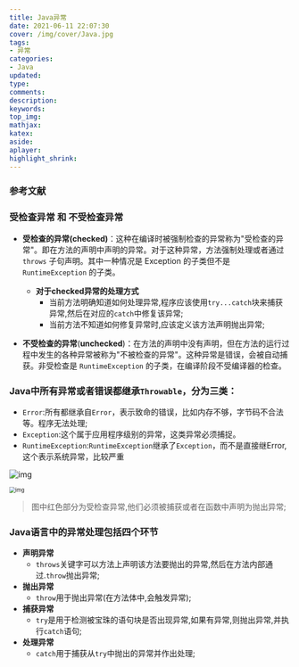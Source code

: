 ```yaml
---
title: Java异常
date: 2021-06-11 22:07:30
cover: /img/cover/Java.jpg
tags:
- 异常
categories:
- Java
updated:
type:
comments:
description:
keywords:
top_img:
mathjax:
katex:
aside:
aplayer:
highlight_shrink:
---
```


### 参考文献

### **受检查异常 和 不受检查异常**

* **受检查的异常(checked)**：这种在编译时被强制检查的异常称为"受检查的异常"。即在方法的声明中声明的异常。对于这种异常，方法强制处理或者通过 `throws` 子句声明。其中一种情况是 Exception 的子类但不是 `RuntimeException` 的子类。
  * **对于checked异常的处理方式**
    * 当前方法明确知道如何处理异常,程序应该使用`try...catch`块来捕获异常,然后在对应的`catch`中修复该异常;
    * 当前方法不知道如何修复异常时,应该定义该方法声明抛出异常;

* **不受检查的异常**(**unchecked**)：在方法的声明中没有声明，但在方法的运行过程中发生的各种异常被称为"不被检查的异常"。这种异常是错误，会被自动捕获。非受检查是 `RuntimeException` 的子类，在编译阶段不受编译器的检查。

### **Java中所有异常或者错误都继承`Throwable`，分为三类：**

* `Error`:所有都继承自`Error`，表示致命的错误，比如内存不够，字节码不合法等。程序无法处理;
* `Exception`:这个属于应用程序级别的异常，这类异常必须捕捉。
* `RuntimeException`:`RuntimeException`继承了`Exception`，而不是直接继Error,这个表示系统异常，比较严重

![img](http://www.chenjunlin.vip/img/java/exception/Throwable.png)

<img src="http://www.chenjunlin.vip/img/java/exception/exception.webp" alt="img" style="zoom:67%;" />

> 图中红色部分为受检查异常,他们必须被捕获或者在函数中声明为抛出异常;

### Java语言中的异常处理包括四个环节

* **声明异常**
  * `throws`关键字可以方法上声明该方法要抛出的异常,然后在方法内部通过.`throw`抛出异常;
* **抛出异常**
  * `throw`用于抛出异常(在方法体中,会触发异常);
* **捕获异常**
  * `try`是用于检测被宝珠的语句块是否出现异常,如果有异常,则抛出异常,并执行`catch`语句;
* **处理异常**
  * `catch`用于捕获从`try`中抛出的异常并作出处理;



